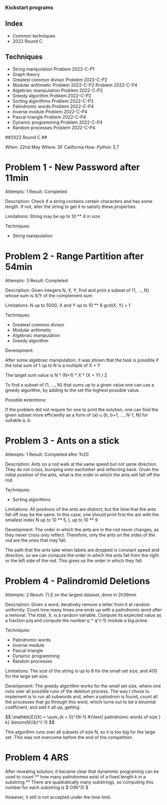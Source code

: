 ### Kickstart programs ###


## Index ##

 - Common techniques
 - 2022 Round C



## Techniques ##

 - String manipulation
Problem 2022-C-P1
 - Graph theory
 - Greatest common divisor
Problem 2022-C-P2
 - Modular arithmetic
Problem 2022-C-P2
Problem 2022-C-P4
 - Algebraic manipulation
Problem 2022-C-P2
 - Greedy algorithm
Problem 2022-C-P2
 - Sorting algorithms
Problem 2022-C-P3
 - Palindromic words
Problem 2022-C-P4
 - Inverse module
Problem 2022-C-P4
 - Pascal triangle
Problem 2022-C-P4
 - Dynamic programming
Problem 2022-C-P4
 - Random processes
Problem 2022-C-P4




##2022 Round C ##

When: 22nd May
Where: SF California
How: Python 3.7


# Problem 1 - New Password after 11min # 

Attempts: 1
Result: Completed

Description:
Check if a string contains certain characters and has some length.
If not, alter the string to get it to satisfy these properties.

Limitations:
String may be up to 10 ** 4 in size

Techniques:
 - String manipulation


# Problem 2 - Range Partition after 54min #

Attempts: 3
Result: Completed

Description:
Given integers N, X, Y, find and print a subset of {1, ..., N} whose sum is X/Y of the complement sum.

Limitations:
N up to 5000, X and Y up to 10 ** 8
gcd(X, Y) = 1

Techniques:
 - Greatest common divisor
 - Modular arithmetic
 - Algebraic manipulation
 - Greedy algorithm

Development:

After some algebraic manipulation, it was shown that the task is possible if the total sum of 1 up to N is a multiple of X + Y

The target sum value is N * (N+1) * X * (X + Y) / 2

To find a subset of {1, ..., N} that sums up to a given value one can use a greedy algorithm, by adding to the set the highest possible value.

Possible extentions:

If the problem did not require for one to print the solution, one can find the given subset more efficiently as a form of {a} u {b, b+1, ..., N-1, N} for suitable a, b.

# Problem 3 - Ants on a stick #

Attempts: 1
Result: Completed after 1h20

Description:
Ants on a rod walk at the same speed but not same direction. They do not cross, bumping onto eachother and reflecting back.
Given the initial position of the ants, what is the order in which the ants will fall off the rod.

Techniques:
 - Sorting algorithms

Limitations:
All positions of the ants are distinct, but the time that the ants fall off may be the same.
In this case, one should print first the ant with the smallest index
N up to 10 ** 5, L up to 10 ** 9

Development:
The order in which the ants are in the rod never changes, as they never cross only reflect. Therefore, only the ants on the sides of the rod are the ones that may fall.

The path that the ants take when labels are dropped is constant speed and direction, so we can compute the order in which the ants fall from the right or the left side of the rod.
This gives us the order in which they fall.


# Problem 4 - Palindromid Deletions #

Attempts: 2
Result: TLE on the largest dataset, done in 2h39min

Description:
Given a word, iteratively remove a letter from it at random uniformly.
Count how many times one ends up with a palindromic word after a removal.
The total, X, is a random variable. Compute its expected value as a fraction p/q and compute the number p * q^(-1) module a big prime.

Techniques:
 - Palindromic words
 - Inverse module
 - Pascal triangle
 - Dynamic programming
 - Random processes

Limitations:
The size of the string is up to 8 for the small set size, and 400 for the large set size.

Development:
The greedy algorithm works for the small set size, where one runs over all possible runs of the deletion process.
The way I chose to implement is to run all subwords and, when a palindrom is found, count all the processes that go through this word, which turns out to be a binomial coefficient, and add it all up, getting:

$$ \mathbb{E}[X] = \sum_{k = 0}^{N-1} \#{\text{ palindromic words of size } k\} \binom{N}{k}^{-1} $$

This algorithm runs over all subsets of size N, so it is too big for the large set.
This was not overcome before the end of the competition.


# Problem 4 ARS #
 
After revealing solution, it became clear that dynammic programing can be used to count ** how many palindromes exist of a fixed length k in a substring **
There are quadratically many substrings, so computing this number for each substring is $ O(N^3) $

However, it still is not accepted under the time limit.



